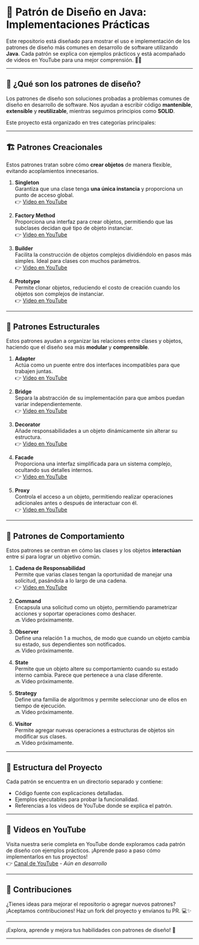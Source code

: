 # 🚀 Patrón de Diseño en Java: Implementaciones Prácticas

Este repositorio está diseñado para mostrar el uso e implementación de los patrones de diseño más comunes en desarrollo de software utilizando **Java**. Cada patrón se explica con ejemplos prácticos y está acompañado de videos en YouTube para una mejor comprensión. 🎥✨

---

## 🎯 ¿Qué son los patrones de diseño?

Los patrones de diseño son soluciones probadas a problemas comunes de diseño en desarrollo de software. Nos ayudan a escribir código **mantenible**, **extensible** y **reutilizable**, mientras seguimos principios como **SOLID**.

Este proyecto está organizado en tres categorías principales:

---

## 🏗 **Patrones Creacionales**
Estos patrones tratan sobre cómo **crear objetos** de manera flexible, evitando acoplamientos innecesarios.

1. **Singleton**  
   Garantiza que una clase tenga **una única instancia** y proporciona un punto de acceso global.  
   👉 [Video en YouTube](https://youtu.be/9jUIQVvE9AA)

2. **Factory Method**  
   Proporciona una interfaz para crear objetos, permitiendo que las subclases decidan qué tipo de objeto instanciar.  
   👉 [Video en YouTube](https://youtu.be/bay9ENMwbzA)

3. **Builder**  
   Facilita la construcción de objetos complejos dividiéndolo en pasos más simples. Ideal para clases con muchos parámetros.  
   👉 [Video en YouTube](https://youtu.be/Onml2IKpMac)

4. **Prototype**  
   Permite clonar objetos, reduciendo el costo de creación cuando los objetos son complejos de instanciar.  
   👉 [Video en YouTube](https://youtu.be/F9O3_bTj9Wg)

---

## 🧩 **Patrones Estructurales**
Estos patrones ayudan a organizar las relaciones entre clases y objetos, haciendo que el diseño sea más **modular** y **comprensible**.

1. **Adapter**  
   Actúa como un puente entre dos interfaces incompatibles para que trabajen juntas.  
   👉 [Video en YouTube](https://youtu.be/vqelJ7g6xDo)

2. **Bridge**  
   Separa la abstracción de su implementación para que ambos puedan variar independientemente.  
   👉 [Video en YouTube](https://youtu.be/XUEpFY5CkLw)

3. **Decorator**  
   Añade responsabilidades a un objeto dinámicamente sin alterar su estructura.  
   👉 [Video en YouTube](https://youtu.be/rsy2QobizN4)

4. **Facade**  
   Proporciona una interfaz simplificada para un sistema complejo, ocultando sus detalles internos.  
   👉 [Video en YouTube](https://youtu.be/4uwKXZ0SvaE)

5. **Proxy**  
   Controla el acceso a un objeto, permitiendo realizar operaciones adicionales antes o después de interactuar con él.  
   👉 [Video en YouTube](https://youtu.be/3AoR6PtqpKk)

---

## 🤝 **Patrones de Comportamiento**
Estos patrones se centran en cómo las clases y los objetos **interactúan** entre sí para lograr un objetivo común.

1. **Cadena de Responsabilidad**  
   Permite que varias clases tengan la oportunidad de manejar una solicitud, pasándola a lo largo de una cadena.  
   👉 [Video en YouTube](https://youtu.be/WyzYbFOsnOs)

2. **Command**  
   Encapsula una solicitud como un objeto, permitiendo parametrizar acciones y soportar operaciones como deshacer.  
   🔜 Video próximamente.

3. **Observer**  
   Define una relación 1 a muchos, de modo que cuando un objeto cambia su estado, sus dependientes son notificados.  
   🔜 Video próximamente.

4. **State**  
   Permite que un objeto altere su comportamiento cuando su estado interno cambia. Parece que pertenece a una clase diferente.  
   🔜 Video próximamente.

5. **Strategy**  
   Define una familia de algoritmos y permite seleccionar uno de ellos en tiempo de ejecución.  
   🔜 Video próximamente.

6. **Visitor**  
   Permite agregar nuevas operaciones a estructuras de objetos sin modificar sus clases.  
   🔜 Video próximamente.

---

## 📁 **Estructura del Proyecto**

Cada patrón se encuentra en un directorio separado y contiene:
- Código fuente con explicaciones detalladas.
- Ejemplos ejecutables para probar la funcionalidad.
- Referencias a los videos de YouTube donde se explica el patrón.

---

## 🎥 **Videos en YouTube**

Visita nuestra serie completa en YouTube donde exploramos cada patrón de diseño con ejemplos prácticos. ¡Aprende paso a paso cómo implementarlos en tus proyectos!  
👉 [Canal de YouTube](https://www.youtube.com/playlist?list=PLeMuhaKRNKm0KpXhAOJcuZYGVkzqchwwC) - _Aún en desarrollo_

---

## 🤝 **Contribuciones**

¿Tienes ideas para mejorar el repositorio o agregar nuevos patrones? ¡Aceptamos contribuciones! Haz un fork del proyecto y envíanos tu PR. 💻✨

---

¡Explora, aprende y mejora tus habilidades con patrones de diseño! 🚀

---